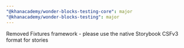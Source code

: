 ```yaml
---
"@khanacademy/wonder-blocks-testing-core": major
"@khanacademy/wonder-blocks-testing": major
---
```


Removed Fixtures framework - please use the native Storybook CSFv3 format for stories
